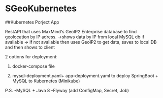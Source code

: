 # SGeoKubernetes

##Kubernetes Porject App

RestAPI that uses MaxMind's GeoIP2 Enterprise database to find geolocation by IP adress.
->shows data by IP from local MySQL db if avaliable
-> if not avaliable then uses GeoIP2 to get data, saves to local DB and then shows to client

2 options for deployment:
1) docker-compose file

2) mysql-deployment.yaml+ app-deployment.yaml to deploy SpringBoot + MySQL to Kubernetes (Minikube)

P.S.
-MySQL + Java 8
-Flyway (add ConfigMap, Secret, Job)
